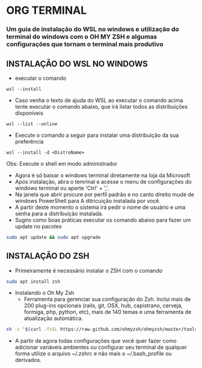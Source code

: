 # ORG TERMINAL
### Um guia de instalação do WSL no windows e utilização do terminal do windows com o OH MY ZSH e algumas configurações que tornam o terminal mais produtivo

## INSTALAÇÃO DO WSL NO WINDOWS 

* executar o comando
~~~~terminal do shell
wsl --install
~~~~
* Caso venha o texto de ajuda do WSL ao executar o comando acima tente executar o comando abaixo, que irá listar todos as distribuições disponíveis 
~~~~terminal do shell
wsl --list --online 
~~~~
* Execute o comando a seguir para instalar uma distribuição da sua preferência
~~~~terminal do shell
wsl --install -d <DistroName>
~~~~
Obs: Execute o shell em modo administrador

* Agora é só baixar o windows terminal diretamente na loja da Microsoft
* Após instalação, abra o temrinal e acesse o menu de configurações do windows terminal ou aperte 'Ctrl' + ','.
* Na janela que abrir procure por perfil padrão e no canto direito mude de windows PowerShell para A ditricuição instalada por você.
* A partir deste momento o sistema irá pedir o nome de usuário e uma senha para a distribuição instalada.
* Sugiro como boas práticas executar os comando abaixo para fazer um update no pacotes 
~~~~bash
sudo apt update && sudo apt upgrade
~~~~

## INSTALAÇÃO DO ZSH
* Primeiramente é necessário instalar o ZSH com o comando 
~~~~bash
sudo apt install zsh
~~~~
* Instalando o Oh My Zsh
  * Ferramenta para gerenciar sua configuração do Zsh. Inclui mais de 200 plug-ins opcionais (rails, git, OSX, hub, capistrano, cerveja, formiga, php, python, etc), mais de 140 temas e uma ferramenta de atualização automática.
~~~~bash
sh -c "$(curl -fsSL https://raw.github.com/ohmyzsh/ohmyzsh/master/tools/install.sh)"
~~~~
* A partir de agora todas configurações que você quer fazer como adicionar variáveis ambientes ou configurar seu terminal de qualquer forma utilize o arquivo ~/.zshrc e não mais o ~/.bash_profile ou derivados.
  
